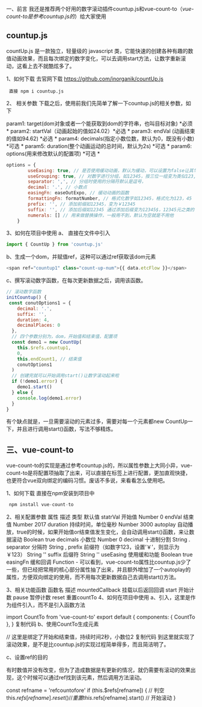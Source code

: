 

一、前言
我还是推荐两个好用的数字滚动插件countup.js和vue-count-to（_vue-count-to是参考countup.js的_）给大家使用

## countup.js
countUp.js 是一款独立，轻量级的 javascript 类，它能快速的创建各种有趣的数值动画效果，而且每次绑定的数字变化，可以去调用start方法，让数字重新滚动，这看上去不就酷炫多了。

1、如何下载
    去官网下载 https://github.com/inorganik/countUp.js

     直接 npm i countup.js

2、 相关参数
下载之后，使用前我们先简单了解一下countup.js的相关参数，如下

param1: target(dom对象或者一个能获取到dom的字符串，也叫目标对象) *必须 * 
param2: startVal（动画起始的值如24.02）*必选 * 
param3: endVal (动画结束的值如94.62) *必选 * 
param4: decimals(指定小数位数，默认为0，既没有小数) *可选 * 
param5: duration(整个动画运动的总时间，默认为2s) *可选 * 
param6: options(用来修改默认的配置项) *可选 *


```js
options = {
        useEasing: true, // 是否使用缓动动画，默认为缓动，可以设置为false让其匀速
        useGrouping: true, // 对数字进行分组，如12345，按三位一组变为类似123,45这样的
        separator: ',', // 分组时使用的分隔符默认是逗号，
        decimal: '.', // 小数点
        easingFn: easeOutExpo, // 缓动动画的函数
        formattingFn: formatNumber, // 格式化数字如12345，格式化为123，45
        prefix: '', // 添加前缀如12345，变为￥12345
        suffix: '', // 添加后缀如12345 通过添加后缀变为12345$，12345元之类的
        numerals: [] // 用来做替换操作，一般用不到，默认为空就是不用他
    }
```

3、如何在项目中使用
a、 直接在文件中引入
```js
import { CountUp } from 'countup.js'
```

b、生成一个dom，并赋值ref，这种可以通过ref获取该dom元素
```js
<span ref="countup1" class="count-up-num">{{ data.etcFlow }}</span>
```

c、撰写滚动数字函数，在每次更新数据之后，调用该函数。
```js
// 滚动数字函数
initCountup() {
 const conutOptions1 = {
    decimal: '.',
    suffix: '',
    duration: 4,
    decimalPlaces: 0
  },
  // 四个参数分别为，dom，开始值和结束值，配置项
  const demo1 = new CountUp(
    this.$refs.countup1,
    0,
    this.endCount1, // 结束值
    conutOptions1 
  )
  // 创建完就可以开始调用start()让数字滚动起来啦
  if (!demo1.error) {
    demo1.start()
  } else {
    console.log(demo1.error)
  }
}

```

有个缺点就是，一旦需要滚动的元素过多，需要对每一个元素都new CountUp一下，并且进行调用start()函数，写法不够精炼。

## 三、vue-count-to

vue-count-to的实现是通过参考countup.js的，所以属性参数上大同小异，vue-count-to是将配置项抽取了出来，可以直接在标签上进行配置，更加直观快捷，也更符合vue双向绑定的编码习惯。废话不多说，来看看怎么使用吧。

1、如何下载
直接在npm安装到项目中
```js
 npm install vue-count-to
```

2、相关配置参数
属性	描述	类型	默认值
statrVal	开始值	Number	0
endVal	结束值	Number	2017
duration	持续时间，单位毫秒	Number	3000
autoplay	自动播放，true的时候，如果开始值or结束值发生变化，会自动调用start()函数，来让数据滚动	Boolean	true
decimals	小数位	Number	0
decimal	十进制分割	String	.
separator	分隔符	String	,
prefix	前缀符（如数字123，设置‘￥’，则显示为￥123）	String	''
suffix	后缀符	String	''
useEasing	使用缓和功能	Boolean	true
easingFn	缓和回调	Function	-
可以看到，vue-count-to属性比countup.js少了一些，但已经把常用的核心部分属性抽了出来，并且额外增加了一个autoplay的属性，方便双向绑定的使用，而不用每次更新数据自己去调用start()方法。

3、相关功能函数
函数名	描述
mountedCallback	挂载以后返回回调
start	开始计数
pause	暂停计数
reset	重置countTo
4、如何在项目中使用
a、引入，这里是作为组件引入，而不是引入函数方法

import CountTo from 'vue-count-to'
export default {
  components: {
    CountTo
  },
}
复制代码
b、使用CountTo生成元素

// 这里是绑定了开始和结束值，持续时间2秒，小数位2
<CountTo ref="refcountofore" :start-val="startVal" :end-val="endVal" :duration="2000" :decimals="2"></CountTo>
复制代码
到这里就实现了滚动效果，是不是比countup.js的实现过程简单得多，而且简洁明了。

c、设置ref的目的

有时数值并没有改变，但为了造成数据是有更新的情况，就仍需要有滚动的效果出现，这个时候可以通过ref找到该元素，然后调用方法滚动。

const refname = 'refcountofore'
if (this.$refs[refname]) { // 判空
    this.$refs[refname].reset() // 重置
    this.$refs[refname].start() // 开始滚动
}
